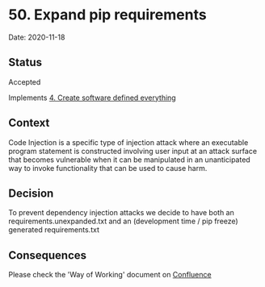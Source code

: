 # 50. Expand pip requirements

Date: 2020-11-18

## Status

Accepted

Implements [4. Create software defined everything](0004-create-software-defined-everything.md)

## Context

Code Injection is a specific type of injection attack where an executable program statement is constructed involving user input at an attack surface that becomes vulnerable when it can be manipulated in an unanticipated way to invoke functionality that can be used to cause harm.

## Decision

To prevent dependency injection attacks we decide to have both an requirements.unexpanded.txt and an (development time / pip freeze) generated requirements.txt

## Consequences

Please check the 'Way of Working' document on [Confluence](https://recognize.atlassian.net/wiki/spaces/DAT/pages)
